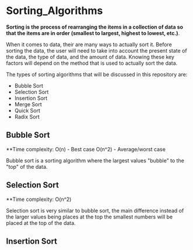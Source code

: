 # Sorting_Algorithms

**Sorting is the process of rearranging the items in a collection of data so that the items are in order (smallest to largest, highest to lowest, etc.)**.

When it comes to data, their are many ways to actually sort it. Before sorting the data, the user will need to take into account the present state of the data, the type of data, and the amount of data. Knowing these key factors will depend on the method that is used to actually sort the data.

The types of sorting algorithms that will be discussed in this repository are:

- Bubble Sort
- Selection Sort
- Insertion Sort
- Merge Sort
- Quick Sort
- Radix Sort

## Bubble Sort

**Time complexity: O(n) - Best case
                   O(n^2) - Average/worst case

Bubble sort is a sorting algorithm where the largest values "bubble" to the "top" of the data.

## Selection Sort

**Time complexity: O(n^2)

Selection sort is very similar to bubble sort, the main difference instead of the larger values being places at the top the smallest numbers will be placed at the top of the data.

## Insertion Sort